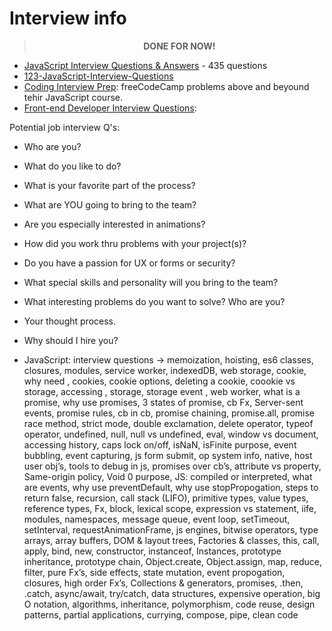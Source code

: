 # Interview info

<blockquote align="center"><strong>DONE FOR NOW!</strong></blockquote>

- [JavaScript Interview Questions & Answers](https://github.com/sudheerj/javascript-interview-questions) - 435 questions
- [123-JavaScript-Interview-Questions](https://github.com/ganqqwerty/123-Essential-JavaScript-Interview-Questions)
- [Coding Interview Prep](https://www.freecodecamp.org/learn/coding-interview-prep/): freeCodeCamp problems above and beyound tehir JavaScript course.
- [Front-end Developer Interview Questions](https://github.com/h5bp/Front-end-Developer-Interview-Questions):

Potential job interview Q's:

- Who are you?
- What do you like to do?
- What is your favorite part of the process?
- What are YOU going to bring to the team?
- Are you especially interested in animations?
- How did you work thru problems with your project(s)?
- Do you have a passion for UX or forms or security?
- What special skills and personality will you bring to the team?
- What interesting problems do you want to solve? Who are you?
- Your thought process.
- Why should I hire you?

- JavaScript: interview questions -> memoization, hoisting, es6 classes, closures, modules, service worker, indexedDB, web storage, cookie, why need , cookies, cookie options, deleting a cookie, coookie vs storage, accessing , storage, storage event , web worker, what is a promise, why use promises, 3 states of promise, cb Fx, Server-sent events, promise rules, cb in cb, promise chaining, promise.all, promise race method, strict mode, double exclamation, delete operator, typeof operator, undefined, null, null vs undefined, eval, window vs document, accessing history, caps lock on/off, isNaN, isFinite purpose, event bubbling, event capturing, js form submit, op system info, native, host user obj’s, tools to debug in js, promises over cb’s, attribute vs property, Same-origin policy, Void 0 purpose, JS: compiled or interpreted, what are events, why use preventDefault, why use stopPropogation, steps to return false, recursion, call stack (LIFO), primitive types, value types, reference types, Fx, block, lexical scope, expression vs statement, iife, modules, namespaces, message queue, event loop, setTimeout, setInterval, requestAnimationFrame, js engines, bitwise operators, type arrays, array buffers, DOM & layout trees, Factories & classes, this, call, apply, bind, new, constructor, instanceof, Instances, prototype inheritance, prototype chain, Object.create, Object.assign, map, reduce, filter, pure Fx’s, side effects, state mutation, event propogation, closures, high order Fx’s, Collections & generators, promises, .then, .catch, async/await, try/catch, data structures, expensive operation, big O notation, algorithms, inheritance, polymorphism, code reuse, design patterns, partial applications, currying, compose, pipe, clean code
